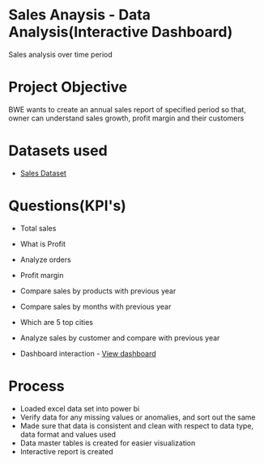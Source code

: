 # Sales Anaysis - Data Analysis(Interactive Dashboard)
Sales analysis over time period
# Project Objective
BWE wants to create an annual sales report of specified period so that, owner can understand sales growth, profit margin and their customers
# Datasets used 
- <a href="https://github.com/Vijayalaxmi410/Sales/blob/main/Sales%20Analysis%20Report.xlsx">Sales Dataset</a>
# Questions(KPI's)
- Total sales
- What is Profit
- Analyze orders
- Profit margin
- Compare sales by products with previous year
- Compare sales by months with previous year
- Which are 5 top cities
- Analyze sales by customer and compare with previous year

- Dashboard interaction - <a href = "https://github.com/Vijayalaxmi410/Sales/blob/main/Screenshot%20(12).png">View dashboard</a>
# Process
-	Loaded excel data set into power bi
-	Verify data for any missing values or anomalies, and sort out the same
-	Made sure that data is consistent and clean with respect to data type, data format and values used
-	Data master tables  is created for easier visualization
-	Interactive report is created


